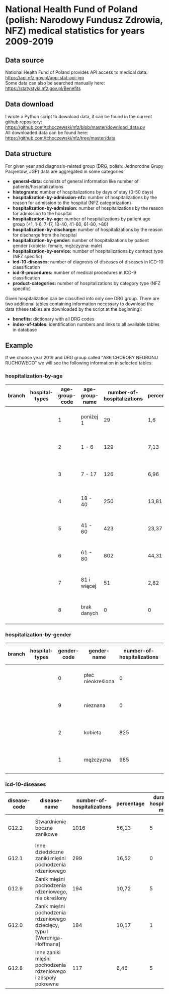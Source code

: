 # National Health Fund of Poland (polish: Narodowy Fundusz Zdrowia, NFZ) medical statistics for years 2009-2019

## Data source
National Health Fund of Poland provides API access to medical data: \
https://api.nfz.gov.pl/app-stat-api-jgp \
Some data can also be searched manually here: \
https://statystyki.nfz.gov.pl/Benefits

## Data download
I wrote a Python script to download data, it can be found in the current github repository: \
https://github.com/tchoczewski/nfz/blob/master/download_data.py \
All downloaded data can be found here: \
https://github.com/tchoczewski/nfz/tree/master/data

## Data structure
For given year and diagnosis-related group (DRG, polish: Jednorodne Grupy Pacjentów, JGP) data are aggregated in some categories:
* __general-data:__ consists of general information like number of patients/hospitalizations
* __histograms:__ number of hospitalizations by days of stay (0-50 days)
* __hospitalization-by-admission-nfz:__ number of hospitalizations by the reason for admission to the hospital (NFZ categorization)
* __hospitalization-by-admission:__ number of hospitalizations by the reason for admission to the hospital
* __hospitalization-by-age:__ number of hospitalizations by patient age group (<1, 1-6, 7-17, 18-40, 41-60, 61-80, >80)
* __hospitalization-by-discharge:__ number of hospitalizations by the reason for discharge from the hospital
* __hospitalization-by-gender:__ number of hospitalizations by patient gender (kobieta: female, mężczyzna: male)
* __hospitalization-by-service:__ number of hospitalizations by contract type (NFZ specific)
* __icd-10-diseases:__ number of diagnosis of diseases of diseases in ICD-10 classification
* __icd-9-procedures:__ number of medical procedures in ICD-9 classification
* __product-categories:__ number of hospitalizations by category type (NFZ specific)

Given hospitalization can be classified into only one DRG group. There are two additional tables containing information necessary to download the data (these tables are downloaded by the script at the beginning):
* __benefits:__ dictionary with all DRG codes
* __index-of-tables:__ identification numbers and links to all available tables in database

## Example
If we choose year 2019 and DRG group called "A86 CHOROBY NEURONU RUCHOWEGO" we will see the following information in selected tables:

### hospitalization-by-age
 | branch | hospital-types | age-group-code | age-group-name | number-of-hospitalizations | percentage | duration-of-hospitalization-mediana | name | catalog | year | period | 
 | ----- | ----- | ----- | ----- | ----- | ----- | ----- | ----- | ----- | ----- | ----- | 
 |  |  | 1 | poniżej 1 | 29 | 1,6 | 1 | A86 CHOROBY NEURONU RUCHOWEGO | 1a | 2019 | 2019 | 
 |  |  | 2 | 1 - 6 | 129 | 7,13 | 1 | A86 CHOROBY NEURONU RUCHOWEGO | 1a | 2019 | 2019 | 
 |  |  | 3 | 7 - 17 | 126 | 6,96 | 1 | A86 CHOROBY NEURONU RUCHOWEGO | 1a | 2019 | 2019 | 
 |  |  | 4 | 18 - 40 | 250 | 13,81 | 1 | A86 CHOROBY NEURONU RUCHOWEGO | 1a | 2019 | 2019 | 
 |  |  | 5 | 41 - 60 | 423 | 23,37 | 4 | A86 CHOROBY NEURONU RUCHOWEGO | 1a | 2019 | 2019 | 
 |  |  | 6 | 61 - 80 | 802 | 44,31 | 5 | A86 CHOROBY NEURONU RUCHOWEGO | 1a | 2019 | 2019 | 
 |  |  | 7 | 81 i więcej | 51 | 2,82 | 7 | A86 CHOROBY NEURONU RUCHOWEGO | 1a | 2019 | 2019 | 
 |  |  | 8 | brak danych | 0 | 0 | 0 | A86 CHOROBY NEURONU RUCHOWEGO | 1a | 2019 | 2019 | 

### hospitalization-by-gender
 | branch | hospital-types | gender-code | gender-name | number-of-hospitalizations | percentage | duration-of-hospitalization-mediana | name | catalog | year | period | 
 | ----- | ----- | ----- | ----- | ----- | ----- | ----- | ----- | ----- | ----- | ----- | 
 |  |  | 0 | płeć nieokreślona | 0 | 0 | 0 | A86 CHOROBY NEURONU RUCHOWEGO | 1a | 2019 | 2019 | 
 |  |  | 9 | nieznana | 0 | 0 | 0 | A86 CHOROBY NEURONU RUCHOWEGO | 1a | 2019 | 2019 | 
 |  |  | 2 | kobieta | 825 | 45,58 | 3 | A86 CHOROBY NEURONU RUCHOWEGO | 1a | 2019 | 2019 | 
 |  |  | 1 | mężczyzna | 985 | 54,42 | 4 | A86 CHOROBY NEURONU RUCHOWEGO | 1a | 2019 | 2019 | 

### icd-10-diseases
 | disease-code | disease-name | number-of-hospitalizations | percentage | duration-of-hospitalization-mediana | name | catalog | year | period | 
 | ----- | ----- | ----- | ----- | ----- | ----- | ----- | ----- | ----- | 
 | G12.2 | Stwardnienie boczne zanikowe | 1016 | 56,13 | 5 | A86 CHOROBY NEURONU RUCHOWEGO | 1a | 2019 | 2019 | 
 | G12.1 | Inne dziedziczne zaniki mięśni pochodzenia rdzeniowego | 299 | 16,52 | 0 | A86 CHOROBY NEURONU RUCHOWEGO | 1a | 2019 | 2019 | 
 | G12.9 | Zanik mięśni pochodzenia rdzeniowego, nie określony | 194 | 10,72 | 5 | A86 CHOROBY NEURONU RUCHOWEGO | 1a | 2019 | 2019 | 
 | G12.0 | Zanik mięśni pochodzenia rdzeniowego dziecięcy, typu I [Werdniga-Hoffmana] | 184 | 10,17 | 1 | A86 CHOROBY NEURONU RUCHOWEGO | 1a | 2019 | 2019 | 
 | G12.8 | Inne zaniki mięśni pochodzenia rdzeniowego i zespoły pokrewne | 117 | 6,46 | 5 | A86 CHOROBY NEURONU RUCHOWEGO | 1a | 2019 | 2019 | 
